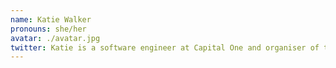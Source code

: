 ```yaml
---
name: Katie Walker
pronouns: she/her
avatar: ./avatar.jpg
twitter: Katie is a software engineer at Capital One and organiser of the NottsJS meetup.
---
```

